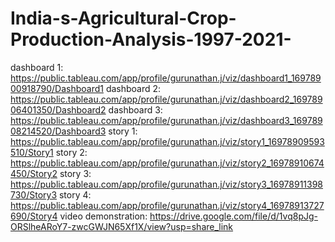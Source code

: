 # India-s-Agricultural-Crop-Production-Analysis-1997-2021-
dashboard 1: https://public.tableau.com/app/profile/gurunathan.j/viz/dashboard1_16978900918790/Dashboard1
dashboard 2: https://public.tableau.com/app/profile/gurunathan.j/viz/dashboard2_16978906401350/Dashboard2
dashboard 3: https://public.tableau.com/app/profile/gurunathan.j/viz/dashboard3_16978908214520/Dashboard3
story 1: https://public.tableau.com/app/profile/gurunathan.j/viz/story1_16978909593510/Story1
story 2: https://public.tableau.com/app/profile/gurunathan.j/viz/story2_16978910674450/Story2
story 3: https://public.tableau.com/app/profile/gurunathan.j/viz/story3_16978911398730/Story3
story 4: https://public.tableau.com/app/profile/gurunathan.j/viz/story4_16978913727690/Story4
video demonstration: https://drive.google.com/file/d/1vq8pJg-ORSlheARoY7-zwcGWJN65Xf1X/view?usp=share_link

